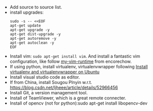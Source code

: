 + Add source to source list.
+ install upgrades: 
    ```
    sudo -s -- <<EOF
    apt-get update
    apt-get upgrade -y
    apt-get dist-upgrade -y
    apt-get autoremove -y
    apt-get autoclean -y
    EOF
    ```
+ Install vim: ```sudo apt-get install vim```. And install a fantastic vim configuration, like follow [my-vim-runtime](https://github.com/encorechow/my-vim-runtime/tree/master/.vim_runtime) from encorechow.
+ If using python, install virtualenv, virtualenvwrapper following [Install virtualenv and virtualenvwrapper on Ubuntu](http://exponential.io/blog/2015/02/10/install-virtualenv-and-virtualenvwrapper-on-ubuntu/)
+ Install visual studio code as editor.
+ If from China, install Sougou PInyin w.r.t. <https://blog.csdn.net/ljheee/article/details/52966456>
+ Install Git, a version management tool.
+ Install of TeamViewer, which is a great remote connecter.
+ Install of opencv (not for python):sudo apt-get install libopencv-dev 
